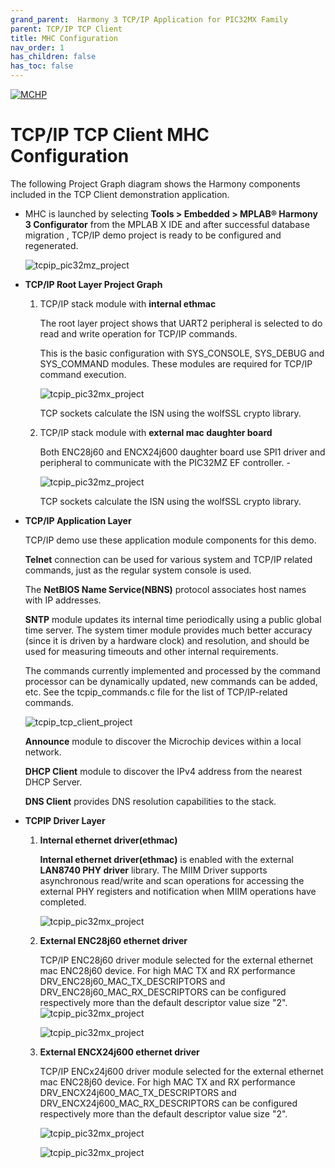 ```yaml
---
grand_parent:  Harmony 3 TCP/IP Application for PIC32MX Family
parent: TCP/IP TCP Client
title: MHC Configuration
nav_order: 1
has_children: false
has_toc: false
---
```

[![MCHP](https://www.microchip.com/ResourcePackages/Microchip/assets/dist/images/logo.png)](https://www.microchip.com)

# TCP/IP TCP Client MHC Configuration

The following Project Graph diagram shows the Harmony components included in the TCP Client demonstration application.

* MHC is launched by selecting **Tools > Embedded > MPLAB® Harmony 3 Configurator** from the MPLAB X IDE and after successful database migration , TCP/IP demo project is ready to be configured and regenerated.

    ![tcpip_pic32mz_project](images/database_migration_successful.png)

* **TCP/IP Root Layer Project Graph**

    1. TCP/IP stack module with **internal ethmac**

        The root layer project shows that UART2 peripheral is selected to do read and write operation for TCP/IP commands.

        This is the basic configuration with SYS_CONSOLE, SYS_DEBUG and SYS_COMMAND modules. These modules are required for TCP/IP command execution.

        ![tcpip_pic32mx_project](images/tcpip_tcp_demo_root2.png)

         TCP sockets calculate the ISN using the wolfSSL crypto library. 

    2. TCP/IP stack module with **external mac daughter board**

         Both ENC28j60 and ENCX24j600 daughter board use SPI1 driver and peripheral to communicate with the PIC32MZ EF controller. -

         ![tcpip_pic32mz_project](images/tcpip_tcp_demo_enc28j60_root.png)

        
        TCP sockets calculate the ISN using the wolfSSL crypto library. 

* **TCP/IP Application Layer**

  TCP/IP demo use these application module components for this demo.
 
	**Telnet** connection can be used for various system and TCP/IP related commands, just as the regular system console is used.

	The **NetBIOS Name Service(NBNS)** protocol associates host names with IP addresses. 
	
	**SNTP** module updates its internal time periodically using a public global time server. The system timer module provides much better accuracy (since it is driven by a hardware clock) and resolution, and should be used for measuring timeouts and other internal requirements.

	The commands currently implemented and processed by the command processor can be dynamically updated, new commands can be added, etc. See the tcpip_commands.c file for the list of TCP/IP-related commands.

	![tcpip_tcp_client_project](images/tcpip_tcp_demo_app2.png)
        
	**Announce** module to discover the Microchip devices within a local network.

	**DHCP Client** module to discover the IPv4 address from the nearest DHCP Server.

	**DNS Client** provides DNS resolution capabilities to the stack. 


* **TCPIP Driver Layer**

    1. **Internal ethernet driver(ethmac)**
	
          **Internal ethernet driver(ethmac)** is enabled with the external **LAN8740 PHY driver** library. The MIIM Driver supports asynchronous read/write and scan operations for accessing the external PHY registers and notification when MIIM operations have completed.

          ![tcpip_pic32mx_project](images/tcpip_driver_component.png)

    2. **External ENC28j60 ethernet driver**

        TCP/IP ENC28j60 driver module selected for the external ethernet  mac ENC28j60 device. For high MAC TX and RX performance DRV_ENC28j60_MAC_TX_DESCRIPTORS and DRV_ENC28j60_MAC_RX_DESCRIPTORS can be configured respectively more than the default descriptor value size "2".
        ![tcpip_pic32mx_project](images/tcpip_tcp_demo_enc28j60_driver.png)

        ![tcpip_pic32mx_project](images/tcpip_tcp_demo_enc28j60_driver_config.png)

    3. **External ENCX24j600 ethernet driver**

        TCP/IP ENCx24j600 driver module selected for the external ethernet  mac ENC28j60 device. For high MAC TX and RX performance DRV_ENCX24j600_MAC_TX_DESCRIPTORS and DRV_ENCX24j600_MAC_RX_DESCRIPTORS can be configured respectively more than the default descriptor value size "2".

        ![tcpip_pic32mx_project](images/tcpip_tcp_demo_encx24j600_driver.png)

        ![tcpip_pic32mx_project](images/tcpip_tcp_demo_enc624j600_driver_config.png)
